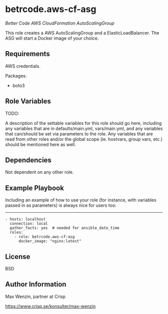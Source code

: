 betrcode.aws-cf-asg
===================

*Better Code AWS CloudFormation AutoScalingGroup*

This role creates a AWS AutoScalingGroup and a 
ElasticLoadBalancer. The ASG will start a Docker image of 
your choice.


Requirements
------------

AWS credentials.

Packages:

* boto3


Role Variables
--------------

TODO: 

A description of the settable variables for this role should go here, including any variables that are in defaults/main.yml, vars/main.yml, and any variables that can/should be set via parameters to the role. Any variables that are read from other roles and/or the global scope (ie. hostvars, group vars, etc.) should be mentioned here as well.

Dependencies
------------

Not dependent on any other role.


Example Playbook
----------------

Including an example of how to use your role (for instance, with variables passed in as parameters) is always nice for users too:

---

    - hosts: localhost
      connection: local
      gather_facts: yes  # needed for ansible_date_time
      roles:
        - role: betrcode.aws-cf-asg
          docker_image: "nginx:latest"

License
-------

BSD

Author Information
------------------

Max Wenzin, partner at Crisp

https://www.crisp.se/konsulter/max-wenzin

